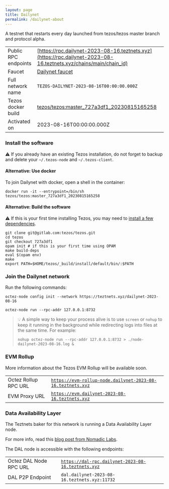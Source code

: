 ```yaml
---
layout: page
title: Dailynet
permalink: /dailynet-about
---
```


A testnet that restarts every day launched from tezos/tezos master branch and protocol alpha.

| | |
|-------|---------------------|
| Public RPC endpoints | [https://rpc.dailynet-2023-08-16.teztnets.xyz](https://rpc.dailynet-2023-08-16.teztnets.xyz/chains/main/chain_id)<br/> |
| Faucet | [Dailynet faucet](https://faucet.dailynet-2023-08-16.teztnets.xyz) |
| Full network name | `TEZOS-DAILYNET-2023-08-16T00:00:00.000Z` |
| Tezos docker build | [tezos/tezos:master_727a3df1_20230815165258](https://hub.docker.com/r/tezos/tezos/tags?page=1&ordering=last_updated&name=master_727a3df1_20230815165258) |
| Activated on | 2023-08-16T00:00:00.000Z |





### Install the software

⚠️  If you already have an existing Tezos installation, do not forget to backup and delete your `~/.tezos-node` and `~/.tezos-client`.



#### Alternative: Use docker

To join Dailynet with docker, open a shell in the container:

```
docker run -it --entrypoint=/bin/sh tezos/tezos:master_727a3df1_20230815165258
```

#### Alternative: Build the software

⚠️  If this is your first time installing Tezos, you may need to [install a few dependencies](https://tezos.gitlab.io/introduction/howtoget.html#setting-up-the-development-environment-from-scratch).

```
git clone git@gitlab.com:tezos/tezos.git
cd tezos
git checkout 727a3df1
opam init # if this is your first time using OPAM
make build-deps
eval $(opam env)
make
export PATH=$HOME/tezos/_build/install/default/bin/:$PATH
```

### Join the Dailynet network

Run the following commands:

```
octez-node config init --network https://teztnets.xyz/dailynet-2023-08-16

octez-node run --rpc-addr 127.0.0.1:8732
```

> 💡 A simple way to keep your process alive is to use `screen` or `nohup` to keep it running in the background while redirecting logs into files at the same time. For example:
>
> ```bash=13
> nohup octez-node run --rpc-addr 127.0.0.1:8732 > ./node-dailynet-2023-08-16.log &
> ```


### EVM Rollup

More information about the Tezos EVM Rollup will be available soon.

| | |
|-------|---------------------|
| Octez Rollup RPC URL | [`https://evm-rollup-node.dailynet-2023-08-16.teztnets.xyz`](https://evm-rollup-node.dailynet-2023-08-16.teztnets.xyz/global/block/head) |
| EVM Proxy URL | [`https://evm.dailynet-2023-08-16.teztnets.xyz`](https://evm.dailynet-2023-08-16.teztnets.xyz) |




### Data Availability Layer

The Teztnets baker for this network is running a Data Availability Layer node.

For more info, read this [blog post from Nomadic Labs](https://research-development.nomadic-labs.com/data-availability-layer-tezos.html).

The DAL node is accessible with the following endpoints:

| | |
|-------|---------------------|
| Octez DAL Node RPC URL | [`https://dal-rpc.dailynet-2023-08-16.teztnets.xyz`](https://dal-rpc.dailynet-2023-08-16.teztnets.xyz) |
| DAL P2P Endpoint | `dal.dailynet-2023-08-16.teztnets.xyz:11732` |




